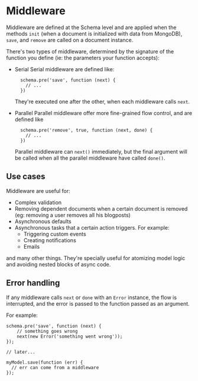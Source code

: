 
Middleware
==========

Middleware are defined at the Schema level and are applied when the methods
`init` (when a document is initialized with data from MongoDB), `save`, and
`remove` are called on a document instance.

There's two types of middleware, determined by the signature of the function
you define (ie: the parameters your function accepts):

- Serial
  Serial middleware are defined like:

        schema.pre('save', function (next) {
          // ...
        })

  They're executed one after the other, when each middleware calls `next`.

- Parallel
  Parallel middleware offer more fine-grained flow control, and are defined
  like

        schema.pre('remove', true, function (next, done) {
          // ...
        })

  Parallel middleware can `next()` immediately, but the final argument will be
  called when all the parallel middleware have called `done()`.

## Use cases

Middleware are useful for:

- Complex validation
- Removing dependent documents when a certain document is removed (eg:
removing a user removes all his blogposts)
- Asynchronous defaults
- Asynchronous tasks that a certain action triggers. For example:
  - Triggering custom events
  - Creating notifications
  - Emails

and many other things. They're specially useful for atomizing model logic
and avoiding nested blocks of async code.

## Error handling

If any middleware calls `next` or `done` with an `Error` instance, the flow is
interrupted, and the error is passed to the function passed as an argument.

For example:

    schema.pre('save', function (next) {
        // something goes wrong
        next(new Error('something went wrong'));
    });

    // later...

    myModel.save(function (err) {
      // err can come from a middleware
    });

